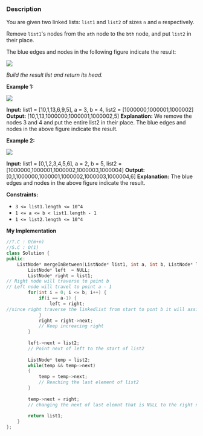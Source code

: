 ### Description

You are given two linked lists: `list1` and `list2` of sizes `n` and `m` respectively.

Remove `list1`'s nodes from the `ath` node to the `bth` node, and put `list2` in their place.

The blue edges and nodes in the following figure indicate the result:

![](https://assets.leetcode.com/uploads/2020/11/05/fig1.png)

_Build the result list and return its head._

**Example 1:**

![](https://assets.leetcode.com/uploads/2024/03/01/ll.png)

**Input:** list1 = \[10,1,13,6,9,5], a = 3, b = 4, list2 = \[1000000,1000001,1000002]
**Output:** \[10,1,13,1000000,1000001,1000002,5]
**Explanation:** We remove the nodes 3 and 4 and put the entire list2 in their place. The blue edges and nodes in the above figure indicate the result.

**Example 2:**

![](https://assets.leetcode.com/uploads/2020/11/05/merge_linked_list_ex2.png)

**Input:** list1 = \[0,1,2,3,4,5,6], a = 2, b = 5, list2 = \[1000000,1000001,1000002,1000003,1000004]
**Output:** \[0,1,1000000,1000001,1000002,1000003,1000004,6]
**Explanation:** The blue edges and nodes in the above figure indicate the result.

**Constraints:**

- `3 <= list1.length <= 10^4`
- `1 <= a <= b < list1.length - 1`
- `1 <= list2.length <= 10^4`

**My Implementation**

```cpp
//T.C : O(m+n)
//S.C : O(1)
class Solution {
public:
    ListNode* mergeInBetween(ListNode* list1, int a, int b, ListNode* list2) {
        ListNode* left  = NULL;
        ListNode* right = list1;
// Right node will traverse to point b
// Left node will travel to point a - 1
        for(int i = 0; i <= b; i++) {
            if(i == a-1) {
                left = right;
//since right traverse the linkedlist from start to pont b it will assign a - 1 to left
            }
            right = right->next;
            // Keep increacing right
        }
        
        left->next = list2;
        // Point next of left to the start of list2
        
        ListNode* temp = list2;
        while(temp && temp->next) 
        {
            temp = temp->next;
            // Reaching the last element of list2
        }
        
        temp->next = right;
        // changing the next of last elemnt that is NULL to the right node that is at position b+1 
        
        return list1;  
    }
};
```

